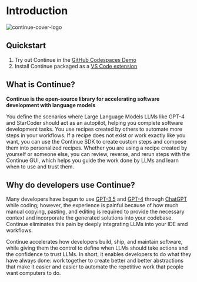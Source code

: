 # Introduction

![continue-cover-logo](/img/continue-cover-logo.png)

## Quickstart

1. Try out Continue in the [GitHub Codespaces Demo](./getting-started.md)
2. Install Continue packaged as a [VS Code extension](./install.md)

## What is Continue?

**Continue is the open-source library for accelerating software development with language models**

You define the scenarios where Large Language Models LLMs like GPT-4 and StarCoder should act as an autopilot, helping you complete software development tasks. You use recipes created by others to automate more steps in your workflows. If a recipe does not exist or work exactly like you want, you can use the Continue SDK to create custom steps and compose them into personalized recipes. Whether you are using a recipe created by yourself or someone else, you can review, reverse, and rerun steps with the Continue GUI, which helps you guide the work done by LLMs and learn when to use and trust them.

## Why do developers use Continue?

Many developers have begun to use [GPT-3.5](https://platform.openai.com/docs/models/gpt-3-5) and [GPT-4](https://openai.com/research/gpt-4) through [ChatGPT](https://openai.com/blog/chatgpt) while coding; however, the experience is painful because of how much manual copying, pasting, and editing is required to provide the necessary context and incorporate the generated solutions into your codebase. Continue eliminates this pain by deeply integrating LLMs into your IDE amd workflows.

Continue accelerates how developers build, ship, and maintain software, while giving them the control to define when LLMs should take actions and the confidence to trust LLMs. In short, it enables developers to do what they have always done: work together to create better and better abstractions that make it easier and easier to automate the repetitive work that people want computers to do.